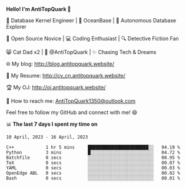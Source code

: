 
**Hello! I'm AntiTopQuark 👋**

🔧 Database Kernel Engineer | 🌊 OceanBase | 🤖 Autonomous Database Explorer

🌱 Open Source Novice | 💻 Coding Enthusiast | 🔍 Detective Fiction Fan

😸 Cat Dad x2 | 🎉 @AntiTopQuark | ✨ Chasing Tech & Dreams

🌐 My blog: http://blog.antitopquark.website/

📄 My Resume: http://cv_cn.antitopquark.website/

🏆 My OJ: http://oj.antitopquark.website/

📧 How to reach me: AntiTopQuark1350@outlook.com

Feel free to follow my GitHub and connect with me! 😄

📊 **The last 7 days I spent my time on** 

<!--START_SECTION:waka-->
```text
10 April, 2023 - 16 April, 2023

C++            1 hr 5 mins     ███████████████████████░░   94.19 % 
Python         3 mins          █░░░░░░░░░░░░░░░░░░░░░░░░   04.72 % 
Batchfile      0 secs          ░░░░░░░░░░░░░░░░░░░░░░░░░   00.95 % 
TeX            0 secs          ░░░░░░░░░░░░░░░░░░░░░░░░░   00.07 % 
YAML           0 secs          ░░░░░░░░░░░░░░░░░░░░░░░░░   00.03 % 
OpenEdge ABL   0 secs          ░░░░░░░░░░░░░░░░░░░░░░░░░   00.02 % 
Bash           0 secs          ░░░░░░░░░░░░░░░░░░░░░░░░░   00.01 %
```
<!--END_SECTION:waka-->



